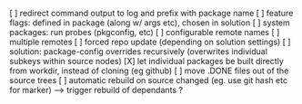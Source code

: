 [ ] redirect command output to log and prefix with package name
[ ] feature flags: defined in package (along w/ args etc), chosen in solution
[ ] system packages: run probes (pkgconfig, etc)
[ ] configurable remote names
[ ] multiple remotes
[ ] forced repo update (depending on solution settings)
[ ] solution: package-config overrides recursively (overwrites individual subkeys within source nodes)
[X] let individual packages be built directly from workdir, instead of cloning (eg github)
[ ] move .DONE files out of the source trees
[ ] automatic rebuild on source changed (eg. use git hash etc for marker) --> trigger rebuild of dependants ?
